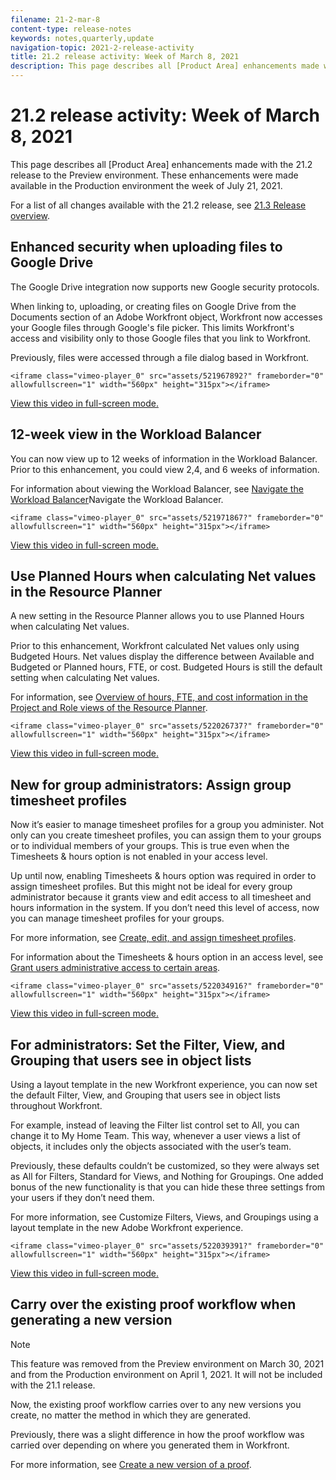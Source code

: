 ```yaml
---
filename: 21-2-mar-8
content-type: release-notes
keywords: notes,quarterly,update
navigation-topic: 2021-2-release-activity
title: 21.2 release activity: Week of March 8, 2021
description: This page describes all [Product Area] enhancements made with the 21.2 release to the Preview environment. These enhancements were made available in the Production environment the week of July 21, 2021.
---
```


# 21.2 release activity:&nbsp;Week of March 8, 2021

This page describes all [Product Area] enhancements made with the 21.2 release to the Preview environment. These enhancements were made available in the Production environment the week of July 21, 2021.

For a list of all changes available with the 21.2 release, see [21.3 Release overview](../../../product-announcements/product-releases/21.3-release-activity/21-3-release-overview.md).

## Enhanced security when uploading files to Google Drive

The Google Drive integration now supports new Google security protocols.

When linking to, uploading, or creating files on Google Drive from the Documents section of an Adobe Workfront object, Workfront now accesses your Google files through Google's file picker. This limits Workfront's access and visibility only to those Google files that you link to Workfront.

Previously, files were accessed through a file dialog based in Workfront.

`<iframe class="vimeo-player_0" src="assets/521967892?" frameborder="0" allowfullscreen="1" width="560px" height="315px"></iframe>`

[View this video in full-screen mode.](https://vimeo.com/521967892/ab11b067b4)

## 12-week view in the Workload Balancer

You can now view up to 12 weeks of information in the Workload Balancer. Prior to this enhancement, you could view 2,4, and 6 weeks of information.

For information about viewing the Workload Balancer, see [Navigate the Workload Balancer](../../../resource-mgmt/workload-balancer/navigate-the-workload-balancer.md)Navigate the Workload Balancer.

`<iframe class="vimeo-player_0" src="assets/521971867?" frameborder="0" allowfullscreen="1" width="560px" height="315px"></iframe>`

[View this video in full-screen mode.](https://vimeo.com/521971867/daebeb2c7f)

## Use Planned Hours when calculating Net values in the Resource Planner

A new setting in the Resource Planner allows you to use Planned Hours when calculating Net values.

Prior to this enhancement, Workfront calculated Net values only using Budgeted Hours. Net values display the difference between Available and Budgeted or Planned hours, FTE, or cost. Budgeted Hours is still the default setting when calculating Net values.

For information, see [Overview of hours, FTE, and cost information in the Project and Role views of the Resource Planner](../../../resource-mgmt/resource-planning/overview-of-planner-hour-fte-cost-information-in-role-project-views.md).

`<iframe class="vimeo-player_0" src="assets/522026737?" frameborder="0" allowfullscreen="1" width="560px" height="315px"></iframe>`

[View this video in full-screen mode.](https://vimeo.com/522026737/0cb6ce8144)

## New for group administrators: Assign group timesheet profiles

Now it’s easier to manage timesheet profiles for a group you administer. Not only can you create timesheet profiles, you can assign them to your groups or to individual members of your groups. This is true even when the Timesheets & hours option is not enabled in your access level.

Up until now, enabling Timesheets & hours option was required in order to assign timesheet profiles. But this might not be ideal for every group administrator because it grants view and edit access to all timesheet and hours information in the system. If you don’t need this level of access, now you can manage timesheet profiles for your groups.

For more information, see [Create, edit, and assign timesheet profiles](../../../timesheets/create-and-manage-timesheets/create-timesheet-profiles.md).

For information about the Timesheets & hours option in an access level, see [Grant users administrative access to certain areas](../../../administration-and-setup/add-users/configure-and-grant-access/grant-users-admin-access-certain-areas.md).

`<iframe class="vimeo-player_0" src="assets/522034916?" frameborder="0" allowfullscreen="1" width="560px" height="315px"></iframe>`

[View this video in full-screen mode.](https://vimeo.com/522034916/0905893b78)

## For administrators: Set the Filter, View, and Grouping that users see in object lists

Using a layout template in the new Workfront experience, you can now set the default Filter, View, and Grouping that users see in object lists throughout Workfront.

For example, instead of leaving the Filter list control set to All, you can change it to My Home Team. This way, whenever a user views a list of objects, it includes only the objects associated with the user’s team.

Previously, these defaults couldn’t be customized, so they were always set as All for Filters, Standard for Views, and Nothing for Groupings. One added bonus of the new functionality is that you can hide these three settings from your users if they don’t need them.

For more information, see Customize Filters, Views, and Groupings using a layout template in the new Adobe Workfront experience.

`<iframe class="vimeo-player_0" src="assets/522039391?" frameborder="0" allowfullscreen="1" width="560px" height="315px"></iframe>`

[View this video in full-screen mode.](https://vimeo.com/522039391/3a27a9499a)

## Carry over the existing proof workflow when generating a new version

>[!NOTE]
>
>This feature was removed from the Preview environment on March 30, 2021 and from the Production environment on April 1, 2021. It will not be included with the 21.1 release.

Now, the existing proof workflow carries over to any new versions you create, no matter the method in which they are generated.

Previously, there was a slight difference in how the proof workflow was carried over depending on where you generated them in Workfront.

For more information, see [Create a new version of a proof](../../../review-and-approve-work/proofing/managing-proofs-within-workfront/create-new-proof-version.md).
